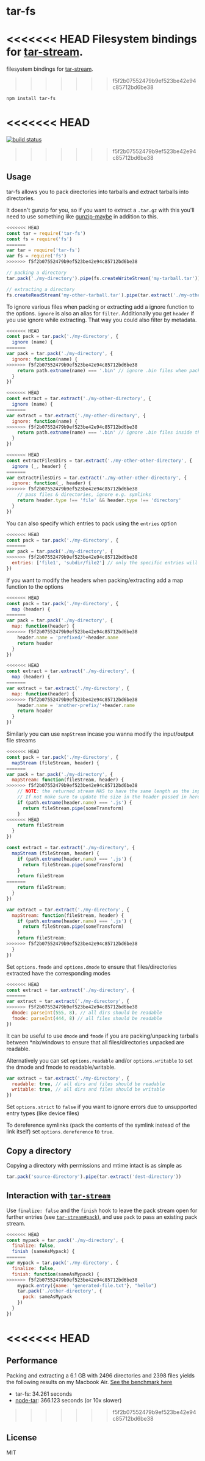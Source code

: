 # tar-fs

<<<<<<< HEAD
Filesystem bindings for [tar-stream](https://github.com/mafintosh/tar-stream).
=======
filesystem bindings for [tar-stream](https://github.com/mafintosh/tar-stream).
>>>>>>> f5f2b07552479b9ef523be42e94c85712bd6be38

```
npm install tar-fs
```

<<<<<<< HEAD
=======
[![build status](https://secure.travis-ci.org/mafintosh/tar-fs.png)](http://travis-ci.org/mafintosh/tar-fs)

>>>>>>> f5f2b07552479b9ef523be42e94c85712bd6be38
## Usage

tar-fs allows you to pack directories into tarballs and extract tarballs into directories.

It doesn't gunzip for you, so if you want to extract a `.tar.gz` with this you'll need to use something like [gunzip-maybe](https://github.com/mafintosh/gunzip-maybe) in addition to this.

``` js
<<<<<<< HEAD
const tar = require('tar-fs')
const fs = require('fs')
=======
var tar = require('tar-fs')
var fs = require('fs')
>>>>>>> f5f2b07552479b9ef523be42e94c85712bd6be38

// packing a directory
tar.pack('./my-directory').pipe(fs.createWriteStream('my-tarball.tar'))

// extracting a directory
fs.createReadStream('my-other-tarball.tar').pipe(tar.extract('./my-other-directory'))
```

To ignore various files when packing or extracting add a ignore function to the options. `ignore`
is also an alias for `filter`. Additionally you get `header` if you use ignore while extracting.
That way you could also filter by metadata.

``` js
<<<<<<< HEAD
const pack = tar.pack('./my-directory', {
  ignore (name) {
=======
var pack = tar.pack('./my-directory', {
  ignore: function(name) {
>>>>>>> f5f2b07552479b9ef523be42e94c85712bd6be38
    return path.extname(name) === '.bin' // ignore .bin files when packing
  }
})

<<<<<<< HEAD
const extract = tar.extract('./my-other-directory', {
  ignore (name) {
=======
var extract = tar.extract('./my-other-directory', {
  ignore: function(name) {
>>>>>>> f5f2b07552479b9ef523be42e94c85712bd6be38
    return path.extname(name) === '.bin' // ignore .bin files inside the tarball when extracing
  }
})

<<<<<<< HEAD
const extractFilesDirs = tar.extract('./my-other-other-directory', {
  ignore (_, header) {
=======
var extractFilesDirs = tar.extract('./my-other-other-directory', {
  ignore: function(_, header) {
>>>>>>> f5f2b07552479b9ef523be42e94c85712bd6be38
    // pass files & directories, ignore e.g. symlinks
    return header.type !== 'file' && header.type !== 'directory'
  }
})
```

You can also specify which entries to pack using the `entries` option

```js
<<<<<<< HEAD
const pack = tar.pack('./my-directory', {
=======
var pack = tar.pack('./my-directory', {
>>>>>>> f5f2b07552479b9ef523be42e94c85712bd6be38
  entries: ['file1', 'subdir/file2'] // only the specific entries will be packed
})
```

If you want to modify the headers when packing/extracting add a map function to the options

``` js
<<<<<<< HEAD
const pack = tar.pack('./my-directory', {
  map (header) {
=======
var pack = tar.pack('./my-directory', {
  map: function(header) {
>>>>>>> f5f2b07552479b9ef523be42e94c85712bd6be38
    header.name = 'prefixed/'+header.name
    return header
  }
})

<<<<<<< HEAD
const extract = tar.extract('./my-directory', {
  map (header) {
=======
var extract = tar.extract('./my-directory', {
  map: function(header) {
>>>>>>> f5f2b07552479b9ef523be42e94c85712bd6be38
    header.name = 'another-prefix/'+header.name
    return header
  }
})
```

Similarly you can use `mapStream` incase you wanna modify the input/output file streams

``` js
<<<<<<< HEAD
const pack = tar.pack('./my-directory', {
  mapStream (fileStream, header) {
=======
var pack = tar.pack('./my-directory', {
  mapStream: function(fileStream, header) {
>>>>>>> f5f2b07552479b9ef523be42e94c85712bd6be38
    // NOTE: the returned stream HAS to have the same length as the input stream.
    // If not make sure to update the size in the header passed in here.
    if (path.extname(header.name) === '.js') {
      return fileStream.pipe(someTransform)
    }
<<<<<<< HEAD
    return fileStream
  }
})

const extract = tar.extract('./my-directory', {
  mapStream (fileStream, header) {
    if (path.extname(header.name) === '.js') {
      return fileStream.pipe(someTransform)
    }
    return fileStream
=======
    return fileStream;
  }
})

var extract = tar.extract('./my-directory', {
  mapStream: function(fileStream, header) {
    if (path.extname(header.name) === '.js') {
      return fileStream.pipe(someTransform)
    }
    return fileStream;
>>>>>>> f5f2b07552479b9ef523be42e94c85712bd6be38
  }
})
```

Set `options.fmode` and `options.dmode` to ensure that files/directories extracted have the corresponding modes

``` js
<<<<<<< HEAD
const extract = tar.extract('./my-directory', {
=======
var extract = tar.extract('./my-directory', {
>>>>>>> f5f2b07552479b9ef523be42e94c85712bd6be38
  dmode: parseInt(555, 8), // all dirs should be readable
  fmode: parseInt(444, 8) // all files should be readable
})
```

It can be useful to use `dmode` and `fmode` if you are packing/unpacking tarballs between *nix/windows to ensure that all files/directories unpacked are readable.

Alternatively you can set `options.readable` and/or `options.writable` to set the dmode and fmode to readable/writable.

``` js
var extract = tar.extract('./my-directory', {
  readable: true, // all dirs and files should be readable
  writable: true, // all dirs and files should be writable
})
```

Set `options.strict` to `false` if you want to ignore errors due to unsupported entry types (like device files)

To dereference symlinks (pack the contents of the symlink instead of the link itself) set `options.dereference` to `true`.

## Copy a directory

Copying a directory with permissions and mtime intact is as simple as

``` js
tar.pack('source-directory').pipe(tar.extract('dest-directory'))
```

## Interaction with [`tar-stream`](https://github.com/mafintosh/tar-stream)

Use `finalize: false` and the `finish` hook to
leave the pack stream open for further entries (see
[`tar-stream#pack`](https://github.com/mafintosh/tar-stream#packing)),
and use `pack` to pass an existing pack stream.

``` js
<<<<<<< HEAD
const mypack = tar.pack('./my-directory', {
  finalize: false,
  finish (sameAsMypack) {
=======
var mypack = tar.pack('./my-directory', {
  finalize: false,
  finish: function(sameAsMypack) {
>>>>>>> f5f2b07552479b9ef523be42e94c85712bd6be38
    mypack.entry({name: 'generated-file.txt'}, "hello")
    tar.pack('./other-directory', {
      pack: sameAsMypack
    })
  }
})
```

<<<<<<< HEAD
=======

## Performance

Packing and extracting a 6.1 GB with 2496 directories and 2398 files yields the following results on my Macbook Air.
[See the benchmark here](https://gist.github.com/mafintosh/8102201)

* tar-fs: 34.261 seconds
* [node-tar](https://github.com/isaacs/node-tar): 366.123 seconds (or 10x slower)

>>>>>>> f5f2b07552479b9ef523be42e94c85712bd6be38
## License

MIT

